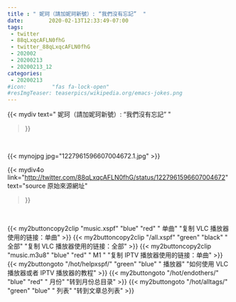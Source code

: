 ```yaml
---
title : " 妮珂（請加妮珂新號）: “我們沒有忘記”  "
date:        2020-02-13T12:33:49-07:00
tags:
 - twitter
 - 88qLxqcAFLN0fhG
 - twitter_88qLxqcAFLN0fhG
 - 202002
 - 20200213
 - 20200213_12
categories:
 - 20200213
#icon:        "fas fa-lock-open"
#resImgTeaser: teaserpics/wikipedia.org/emacs-jokes.png
---
```


{{< mydiv text=" 妮珂（請加妮珂新號）: “我們沒有忘記”  "
>}}
<br>


 {{< mynojpg jpg="1227961596607004672.1.jpg" >}}<br> 



{{< mydiv4o link="http://twitter.com/88qLxqcAFLN0fhG/status/1227961596607004672"
text="source 原始來源網址"
>}}


<br>



{{< my2buttoncopy2clip "music.xspf"        "blue"   "red"    " 单曲"  "复制 VLC 播放器使用的链接：单曲" >}} {{< my2buttoncopy2clip "/all.xspf"         "green"  "black"  " 全部"  "复制 VLC 播放器使用的链接：全部" >}} {{< my2buttoncopy2clip "music.m3u8"        "blue"   "red"    " M1 "    "复制 IPTV 播放器使用的链接：单曲" >}} {{< my2buttongoto      "/hot/helpxspf/"    "green"  "blue"   " 播放器" "如何使用 VLC 播放器或者 IPTV 播放器的教程" >}} {{< my2buttongoto      "/hot/endothers/"   "blue"   "red"    " 月份"   "转到月份总目录" >}} {{< my2buttongoto      "/hot/alltags/"     "green"  "blue"   " 列表"   "转到文章总列表" >}} 
